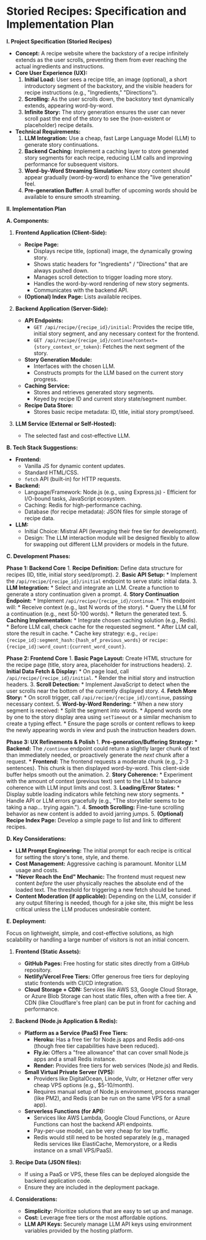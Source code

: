 # Storied Recipes: Specification and Implementation Plan

**I. Project Specification (Storied Recipes)**

*   **Concept:** A recipe website where the backstory of a recipe infinitely extends as the user scrolls, preventing them from ever reaching the actual ingredients and instructions.
*   **Core User Experience (UX):**
    1.  **Initial Load:** User sees a recipe title, an image (optional), a short introductory segment of the backstory, and the visible headers for recipe instructions (e.g., "Ingredients," "Directions").
    2.  **Scrolling:** As the user scrolls down, the backstory text dynamically extends, appearing word-by-word.
    3.  **Infinite Story:** The story generation ensures the user can never scroll past the end of the story to see the (non-existent or placeholder) recipe details.
*   **Technical Requirements:**
    1.  **LLM Integration:** Use a cheap, fast Large Language Model (LLM) to generate story continuations.
    2.  **Backend Caching:** Implement a caching layer to store generated story segments for each recipe, reducing LLM calls and improving performance for subsequent visitors.
    3.  **Word-by-Word Streaming Simulation:** New story content should appear gradually (word-by-word) to enhance the "live generation" feel.
    4.  **Pre-generation Buffer:** A small buffer of upcoming words should be available to ensure smooth streaming.

**II. Implementation Plan**

**A. Components:**

1.  **Frontend Application (Client-Side):**
    *   **Recipe Page:**
        *   Displays recipe title, (optional) image, the dynamically growing story.
        *   Shows static headers for "Ingredients" / "Directions" that are always pushed down.
        *   Manages scroll detection to trigger loading more story.
        *   Handles the word-by-word rendering of new story segments.
        *   Communicates with the backend API.
    *   **(Optional) Index Page:** Lists available recipes.

2.  **Backend Application (Server-Side):**
    *   **API Endpoints:**
        *   `GET /api/recipe/{recipe_id}/initial`: Provides the recipe title, initial story segment, and any necessary context for the frontend.
        *   `GET /api/recipe/{recipe_id}/continue?context={story_context_or_token}`: Fetches the next segment of the story.
    *   **Story Generation Module:**
        *   Interfaces with the chosen LLM.
        *   Constructs prompts for the LLM based on the current story progress.
    *   **Caching Service:**
        *   Stores and retrieves generated story segments.
        *   Keyed by recipe ID and current story state/segment number.
    *   **Recipe Data Store:**
        *   Stores basic recipe metadata: ID, title, initial story prompt/seed.

3.  **LLM Service (External or Self-Hosted):**
    *   The selected fast and cost-effective LLM.

**B. Tech Stack Suggestions:**

*   **Frontend:**
    *   Vanilla JS for dynamic content updates.
    *   Standard HTML/CSS.
    *   `fetch` API (built-in) for HTTP requests.
*   **Backend:**
    *   Language/Framework: Node.js (e.g., using Express.js) - Efficient for I/O-bound tasks, JavaScript ecosystem.
    *   Caching: Redis for high-performance caching.
    *   Database (for recipe metadata): JSON files for simple storage of recipe data.
*   **LLM:**
    *   Initial Choice: Mistral API (leveraging their free tier for development).
    *   Design: The LLM interaction module will be designed flexibly to allow for swapping out different LLM providers or models in the future.

**C. Development Phases:**

**Phase 1: Backend Core**
    1.  **Recipe Definition:** Define data structure for recipes (ID, title, initial story seed/prompt).
    2.  **Basic API Setup:**
        *   Implement the `/api/recipe/{recipe_id}/initial` endpoint to serve static initial data.
    3.  **LLM Integration:**
        *   Select and integrate an LLM. Create a function to generate a story continuation given a prompt.
    4.  **Story Continuation Endpoint:**
        *   Implement `/api/recipe/{recipe_id}/continue`.
        *   This endpoint will:
            *   Receive context (e.g., last N words of the story).
            *   Query the LLM for a continuation (e.g., next 50-100 words).
            *   Return the generated text.
    5.  **Caching Implementation:**
        *   Integrate chosen caching solution (e.g., Redis).
        *   Before LLM call, check cache for the requested segment.
        *   After LLM call, store the result in cache.
        *   Cache key strategy: e.g., `recipe:{recipe_id}:segment_hash:{hash_of_previous_words}` or `recipe:{recipe_id}:word_count:{current_word_count}`.

**Phase 2: Frontend Core**
    1.  **Basic Page Layout:** Create HTML structure for the recipe page (title, story area, placeholder for instructions headers).
    2.  **Initial Data Fetch & Display:**
        *   On page load, call `/api/recipe/{recipe_id}/initial`.
        *   Render the initial story and instruction headers.
    3.  **Scroll Detection:**
        *   Implement JavaScript to detect when the user scrolls near the bottom of the currently displayed story.
    4.  **Fetch More Story:**
        *   On scroll trigger, call `/api/recipe/{recipe_id}/continue`, passing necessary context.
    5.  **Word-by-Word Rendering:**
        *   When a new story segment is received:
            *   Split the segment into words.
            *   Append words one by one to the story display area using `setTimeout` or a similar mechanism to create a typing effect.
            *   Ensure the page scrolls or content reflows to keep the newly appearing words in view and push the instruction headers down.

**Phase 3: UX Refinements & Polish**
    1.  **Pre-generation/Buffering Strategy:**
        *   **Backend:** The `/continue` endpoint could return a slightly larger chunk of text than immediately needed, or proactively generate the *next* chunk after a request.
        *   **Frontend:** The frontend requests a moderate chunk (e.g., 2-3 sentences). This chunk is then displayed word-by-word. This client-side buffer helps smooth out the animation.
    2.  **Story Coherence:**
        *   Experiment with the amount of context (previous text) sent to the LLM to balance coherence with LLM input limits and cost.
    3.  **Loading/Error States:**
        *   Display subtle loading indicators while fetching new story segments.
        *   Handle API or LLM errors gracefully (e.g., "The storyteller seems to be taking a nap... trying again.").
    4.  **Smooth Scrolling:** Fine-tune scrolling behavior as new content is added to avoid jarring jumps.
    5.  **(Optional) Recipe Index Page:** Develop a simple page to list and link to different recipes.

**D. Key Considerations:**

*   **LLM Prompt Engineering:** The initial prompt for each recipe is critical for setting the story's tone, style, and theme.
*   **Cost Management:** Aggressive caching is paramount. Monitor LLM usage and costs.
*   **"Never Reach the End" Mechanic:** The frontend must request new content *before* the user physically reaches the absolute end of the loaded text. The threshold for triggering a new fetch should be tuned.
*   **Content Moderation (if applicable):** Depending on the LLM, consider if any output filtering is needed, though for a joke site, this might be less critical unless the LLM produces undesirable content.

**E. Deployment:**

Focus on lightweight, simple, and cost-effective solutions, as high scalability or handling a large number of visitors is not an initial concern.

1.  **Frontend (Static Assets):**
    *   **GitHub Pages:** Free hosting for static sites directly from a GitHub repository.
    *   **Netlify/Vercel Free Tiers:** Offer generous free tiers for deploying static frontends with CI/CD integration.
    *   **Cloud Storage + CDN:** Services like AWS S3, Google Cloud Storage, or Azure Blob Storage can host static files, often with a free tier. A CDN (like Cloudflare's free plan) can be put in front for caching and performance.

2.  **Backend (Node.js Application & Redis):**
    *   **Platform as a Service (PaaS) Free Tiers:**
        *   **Heroku:** Has a free tier for Node.js apps and Redis add-ons (though free tier capabilities have been reduced).
        *   **Fly.io:** Offers a "free allowance" that can cover small Node.js apps and a small Redis instance.
        *   **Render:** Provides free tiers for web services (Node.js) and Redis.
    *   **Small Virtual Private Server (VPS):**
        *   Providers like DigitalOcean, Linode, Vultr, or Hetzner offer very cheap VPS options (e.g., $5-10/month).
        *   Requires manual setup of Node.js environment, process manager (like PM2), and Redis (can be run on the same VPS for a small app).
    *   **Serverless Functions (for API):**
        *   Services like AWS Lambda, Google Cloud Functions, or Azure Functions can host the backend API endpoints.
        *   Pay-per-use model, can be very cheap for low traffic.
        *   Redis would still need to be hosted separately (e.g., managed Redis services like ElastiCache, Memorystore, or a Redis instance on a small VPS/PaaS).

3.  **Recipe Data (JSON files):**
    *   If using a PaaS or VPS, these files can be deployed alongside the backend application code.
    *   Ensure they are included in the deployment package.

4.  **Considerations:**
    *   **Simplicity:** Prioritize solutions that are easy to set up and manage.
    *   **Cost:** Leverage free tiers or the most affordable options.
    *   **LLM API Keys:** Securely manage LLM API keys using environment variables provided by the hosting platform.
